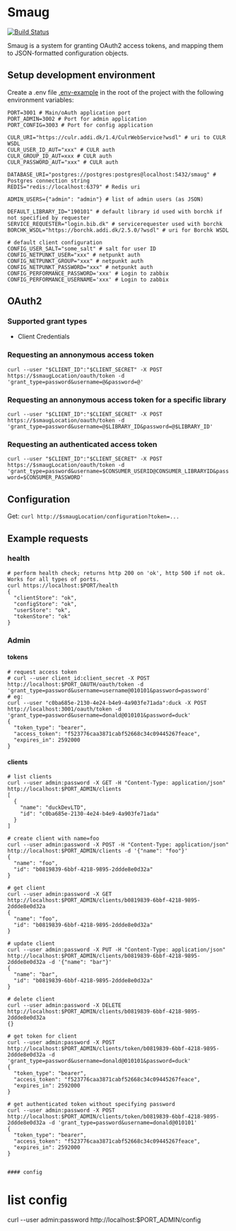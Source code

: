 # Smaug

[![Build Status](https://travis-ci.org/DBCDK/smaug.svg?branch=master)](https://travis-ci.org/DBCDK/smaug)

Smaug is a system for granting OAuth2 access tokens, and mapping them to JSON-formatted configuration objects.

## Setup development environment

Create a .env file [.env-example](/examples/config/.env-example) in the root of the project with the following environment variables:

```shell
PORT=3001 # Main/oAuth application port
PORT_ADMIN=3002 # Port for admin application
PORT_CONFIG=3003 # Port for config application

CULR_URI="https://culr.addi.dk/1.4/CulrWebService?wsdl" # uri to CULR WSDL
CULR_USER_ID_AUT="xxx" # CULR auth
CULR_GROUP_ID_AUT=xxx # CULR auth
CULR_PASSWORD_AUT="xxx" # CULR auth

DATABASE_URI="postgres://postgres:postgres@localhost:5432/smaug" # Postgres connection string
REDIS="redis://localhost:6379" # Redis uri

ADMIN_USERS={"admin": "admin"} # list of admin users (as JSON)

DEFAULT_LIBRARY_ID="190101" # default library id used with borchk if not specified by requester
SERVICE_REQUESTER="login.bib.dk" # servicerequester used with borchk
BORCHK_WSDL="https://borchk.addi.dk/2.5.0/?wsdl" # uri for Borchk WSDL

# default client configuration
CONFIG_USER_SALT="some_salt" # salt for user ID
CONFIG_NETPUNKT_USER="xxx" # netpunkt auth
CONFIG_NETPUNKT_GROUP="xxx" # netpunkt auth
CONFIG_NETPUNKT_PASSWORD="xxx" # netpunkt auth
CONFIG_PERFORMANCE_PASSWORD='xxx' # Login to zabbix
CONFIG_PERFORMANCE_USERNAME='xxx' # Login to zabbix
```

## OAuth2

### Supported grant types

- Client Credentials

### Requesting an annonymous access token

`curl --user "$CLIENT_ID":"$CLIENT_SECRET" -X POST https://$smaugLocation/oauth/token -d 'grant_type=password&username=@&password=@'`

### Requesting an annonymous access token for a specific library

`curl --user "$CLIENT_ID":"$CLIENT_SECRET" -X POST https://$smaugLocation/oauth/token -d 'grant_type=password&username=@$LIBRARY_ID&password=@$LIBRARY_ID'`

### Requesting an authenticated access token

`curl --user "$CLIENT_ID":"$CLIENT_SECRET" -X POST https://$smaugLocation/oauth/token -d 'grant_type=password&username=$CONSUMER_USERID@CONSUMER_LIBRARYID&password=$CONSUMER_PASSWORD'`

## Configuration

Get: `curl http://$smaugLocation/configuration?token=...`

## Example requests

### health

```
# perform health check; returns http 200 on 'ok', http 500 if not ok. Works for all types of ports.
curl https://localhost:$PORT/health
{
  "clientStore": "ok",
  "configStore": "ok",
  "userStore": "ok",
  "tokenStore": "ok"
}
```

### Admin

#### tokens

```
# request access token
# curl --user client_id:client_secret -X POST http://localhost:$PORT_OAUTH/oauth/token -d 'grant_type=password&username=username@010101&password=password'
# eg:
curl --user "c0ba685e-2130-4e24-b4e9-4a903fe71ada":duck -X POST http://localhost:3001/oauth/token -d 'grant_type=password&username=donald@010101&password=duck'
{
  "token_type": "bearer",
  "access_token": "f523776caa3871cabf52668c34c09445267feace",
  "expires_in": 2592000
}
```

#### clients

```
# list clients
curl --user admin:password -X GET -H "Content-Type: application/json" http://localhost:$PORT_ADMIN/clients
[
  {
    "name": "duckDevLTD",
    "id": "c0ba685e-2130-4e24-b4e9-4a903fe71ada"
  }
]
```

```
# create client with name=foo
curl --user admin:password -X POST -H "Content-Type: application/json" http://localhost:$PORT_ADMIN/clients -d '{"name": "foo"}'
{
  "name": "foo",
  "id": "b0819839-6bbf-4218-9895-2ddde8e0d32a"
}
```

```
# get client
curl --user admin:password -X GET http://localhost:$PORT_ADMIN/clients/b0819839-6bbf-4218-9895-2ddde8e0d32a
{
  "name": "foo",
  "id": "b0819839-6bbf-4218-9895-2ddde8e0d32a"
}
```

```
# update client
curl --user admin:password -X PUT -H "Content-Type: application/json" http://localhost:$PORT_ADMIN/clients/b0819839-6bbf-4218-9895-2ddde8e0d32a -d '{"name": "bar"}'
{
  "name": "bar",
  "id": "b0819839-6bbf-4218-9895-2ddde8e0d32a"
}
```

```
# delete client
curl --user admin:password -X DELETE http://localhost:$PORT_ADMIN/clients/b0819839-6bbf-4218-9895-2ddde8e0d32a
{}
```

```
# get token for client
curl --user admin:password -X POST http://localhost:$PORT_ADMIN/clients/token/b0819839-6bbf-4218-9895-2ddde8e0d32a -d 'grant_type=password&username=donald@010101&password=duck'
{
  "token_type": "bearer",
  "access_token": "f523776caa3871cabf52668c34c09445267feace",
  "expires_in": 2592000
}
```

```
# get authenticated token without specifying password
curl --user admin:password -X POST http://localhost:$PORT_ADMIN/clients/token/b0819839-6bbf-4218-9895-2ddde8e0d32a -d 'grant_type=password&username=donald@010101'
{
  "token_type": "bearer",
  "access_token": "f523776caa3871cabf52668c34c09445267feace",
  "expires_in": 2592000
}


#### config

```

# list config

curl --user admin:password http://localhost:$PORT_ADMIN/config

```

```
